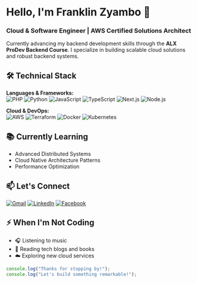 # Hello, I'm Franklin Zyambo 👋

### Cloud & Software Engineer | AWS Certified Solutions Architect

Currently advancing my backend development skills through the **ALX ProDev Backend Course**. I specialize in building scalable cloud solutions and robust backend systems.

## 🛠 Technical Stack

**Languages & Frameworks:**  
![PHP](https://img.shields.io/badge/PHP-777BB4?logo=php&logoColor=white)
![Python](https://img.shields.io/badge/Python-3776AB?logo=python&logoColor=white)
![JavaScript](https://img.shields.io/badge/JavaScript-F7DF1E?logo=javascript&logoColor=black)
![TypeScript](https://img.shields.io/badge/TypeScript-3178C6?logo=typescript&logoColor=white)
![Next.js](https://img.shields.io/badge/Next.js-000000?logo=nextdotjs&logoColor=white)
![Node.js](https://img.shields.io/badge/Node.js-339933?logo=nodedotjs&logoColor=white)

**Cloud & DevOps:**  
![AWS](https://img.shields.io/badge/AWS-232F3E?logo=amazonaws&logoColor=white)
![Terraform](https://img.shields.io/badge/Terraform-7B42BC?logo=terraform&logoColor=white)
![Docker](https://img.shields.io/badge/Docker-2496ED?logo=docker&logoColor=white)
![Kubernetes](https://img.shields.io/badge/Kubernetes-326CE5?logo=kubernetes&logoColor=white)

## 📚 Currently Learning
- Advanced Distributed Systems
- Cloud Native Architecture Patterns
- Performance Optimization

## 📫 Let's Connect
[![Gmail](https://img.shields.io/badge/Gmail-D14836?logo=gmail&logoColor=white)](mailto:frankzyambo95@gmail.com)
[![LinkedIn](https://img.shields.io/badge/LinkedIn-0077B5?logo=linkedin&logoColor=white)](https://www.linkedin.com/in/franklin-zyambo)
[![Facebook](https://img.shields.io/badge/Facebook-1877F2?logo=facebook&logoColor=white)](https://web.facebook.com/frankzeee)

## ⚡ When I'm Not Coding
- 🎧 Listening to music
- 📖 Reading tech blogs and books
- ☁️ Exploring new cloud services

```javascript
console.log("Thanks for stopping by!");
console.log("Let's build something remarkable!");

